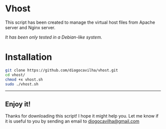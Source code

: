 # Vhost

This script has been created to manage the virtual host files from Apache server and Nginx server.

*It has been only tested in a Debian-like system.*

# Installation

```sh
git clone https://github.com/diogocavilha/vhost.git
cd vhost/
chmod +x vhost.sh
sudo ./vhost.sh
```

---

## Enjoy it!

Thanks for downloading this script! I hope it might help you. Let me know if it is useful to you by sending an email to [diogocavilha@gmail.com](mailto:diogocavilha@gmail.com)
